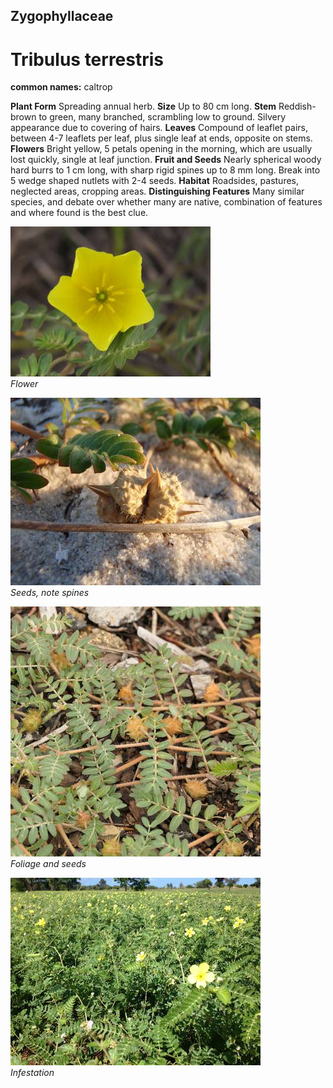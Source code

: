 ## Zygophyllaceae
# Tribulus terrestris
**common names:** caltrop

**Plant Form** Spreading annual herb. **Size** Up to 80 cm long. **Stem** Reddish-brown to green, many branched, scrambling low to ground. Silvery appearance due to covering of hairs. **Leaves** Compound of leaflet pairs, between 4-7 leaflets per leaf, plus single leaf at ends, opposite on stems. **Flowers** Bright yellow, 5 petals opening in the morning, which are usually lost quickly, single at leaf junction. **Fruit and Seeds** Nearly spherical woody hard burrs to 1 cm long, with sharp rigid spines up to 8 mm long. Break into 5 wedge shaped nutlets with 2-4 seeds. **Habitat** Roadsides, pastures, neglected areas, cropping areas. **Distinguishing Features** Many similar species, and debate over whether many are native, combination of features and where found is the best clue.


![Flower](5712_IMG_8056.jpg)  
 *Flower* 

![Seeds, note spines](60132_Tribulus_terrestris_SeagullIsland_Apr09_P4050028.jpg)  
 *Seeds, note spines* 

![Foliage and seeds](69505_P1011981.jpg)  
 *Foliage and seeds* 

![Infestation](60144_IMG_0087.jpg)  
 *Infestation* 

